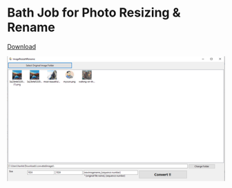 # Bath Job for Photo Resizing & Rename

[Download](https://github.com/hanhead/PhotoResizeNRename/blob/master/PhotoResizeNRename.zip?raw=true)

![Screen Shot](screenshot.png)
